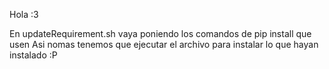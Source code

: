 Hola :3

En updateRequirement.sh vaya poniendo los comandos de pip install que usen
Asi nomas tenemos que ejecutar el archivo para instalar lo que hayan instalado :P
